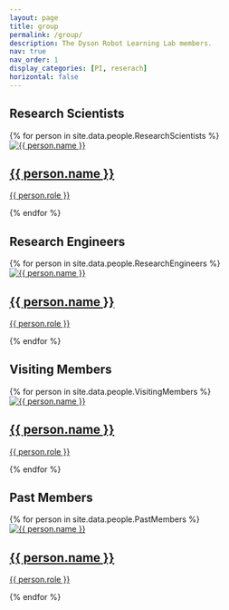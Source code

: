 ```yaml
---
layout: page
title: group
permalink: /group/
description: The Dyson Robot Learning Lab members.
nav: true
nav_order: 1
display_categories: [PI, reserach]
horizontal: false
---
```


<!-- pages/projects.md -->
<div class="projects">
  <h2 class="category">Research Scientists</h2>
  <div class="grid">
  {% for person in site.data.people.ResearchScientists %}
    <div class="grid-sizer"></div>
    <div class="grid-item">
      <a href="{{ person.website }}" target="_blank">
        <div class="card hoverable">
          <img src="{{ person.image | relative_url }}" alt="{{ person.name }}">
          <div class="card-body">
            <h2 class="card-title text-lowercase">{{ person.name }}</h2>
            <p class="card-text">{{ person.role }}</p>
          </div>
        </div>
      </a>
    </div>
  {% endfor %}
  </div>
  
  <h2 class="category">Research Engineers</h2>
  <div class="grid">
  {% for person in site.data.people.ResearchEngineers %}
    <div class="grid-sizer"></div>
    <div class="grid-item">
      <a href="{{ person.website }}" target="_blank">
        <div class="card hoverable">
          <img src="{{ person.image | relative_url }}" alt="{{ person.name }}">
          <div class="card-body">
            <h2 class="card-title text-lowercase">{{ person.name }}</h2>
            <p class="card-text">{{ person.role }}</p>
          </div>
        </div>
      </a>
    </div>
  {% endfor %}
  </div>
  
  <h2 class="category">Visiting Members</h2>
  <div class="grid">
  {% for person in site.data.people.VisitingMembers %}
    <div class="grid-sizer"></div>
    <div class="grid-item">
      <a href="{{ person.website }}" target="_blank">
        <div class="card hoverable">
          <img src="{{ person.image | relative_url }}" alt="{{ person.name }}">
          <div class="card-body">
            <h2 class="card-title text-lowercase">{{ person.name }}</h2>
            <p class="card-text">{{ person.role }}</p>
          </div>
        </div>
      </a>
    </div>
  {% endfor %}
  </div>
  
  <h2 class="category">Past Members</h2>
  <div class="grid">
  {% for person in site.data.people.PastMembers %}
    <div class="grid-sizer"></div>
    <div class="grid-item">
      <a href="{{ person.website }}" target="_blank">
        <div class="card hoverable">
          <img src="{{ person.image | relative_url }}" alt="{{ person.name }}">
          <div class="card-body">
            <h2 class="card-title text-lowercase">{{ person.name }}</h2>
            <p class="card-text">{{ person.role }}</p>
          </div>
        </div>
      </a>
    </div>
  {% endfor %}
  </div>
  
</div>


